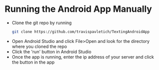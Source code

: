 # Running the Android App Manually

* Clone the git repo by running
    ```bash
    git clone https://github.com/travispavletich/TextingAndroidApp
    ```
* Open Android Studio and click File>Open and look for the directory where you cloned the repo
* Click the 'run' button in Android Studio
* Once the app is running, enter the ip address of your server and click the button in the app
